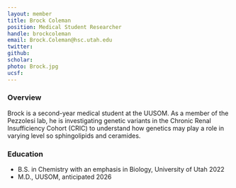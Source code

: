 ```yaml
---
layout: member
title: Brock Coleman
position: Medical Student Researcher
handle: brockcoleman
email: Brock.Coleman@hsc.utah.edu
twitter: 
github: 
scholar: 
photo: Brock.jpg
ucsf: 
---
```


### Overview

Brock is a second-year medical student at the UUSOM. As a member of the Pezzolesi lab, he is investigating genetic variants in the Chronic Renal Insufficiency Cohort (CRIC) to understand how genetics may play a role in varying level so sphingolipids and ceramides. 

### Education
  - B.S. in Chemistry with an emphasis in Biology, University of Utah 2022
  - M.D., UUSOM, anticipated 2026
